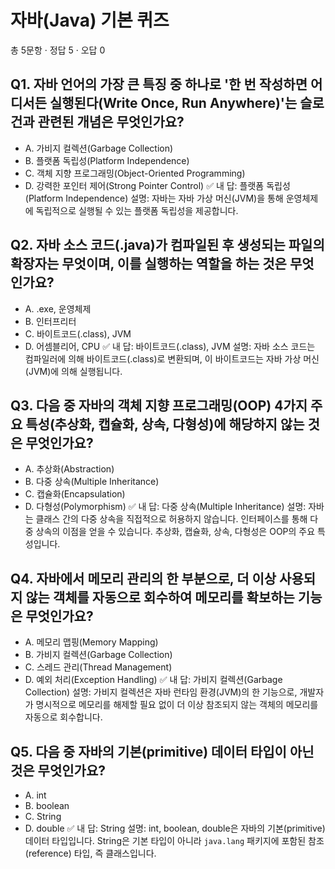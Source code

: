 # 자바(Java) 기본 퀴즈
총 5문항 · 정답 5 · 오답 0

## Q1. 자바 언어의 가장 큰 특징 중 하나로 '한 번 작성하면 어디서든 실행된다(Write Once, Run Anywhere)'는 슬로건과 관련된 개념은 무엇인가요?
- A. 가비지 컬렉션(Garbage Collection)
- B. 플랫폼 독립성(Platform Independence)
- C. 객체 지향 프로그래밍(Object-Oriented Programming)
- D. 강력한 포인터 제어(Strong Pointer Control)
✅ 내 답: 플랫폼 독립성(Platform Independence)
설명: 자바는 자바 가상 머신(JVM)을 통해 운영체제에 독립적으로 실행될 수 있는 플랫폼 독립성을 제공합니다.

## Q2. 자바 소스 코드(.java)가 컴파일된 후 생성되는 파일의 확장자는 무엇이며, 이를 실행하는 역할을 하는 것은 무엇인가요?
- A. .exe, 운영체제
- B. 인터프리터
- C. 바이트코드(.class), JVM
- D. 어셈블리어, CPU
✅ 내 답: 바이트코드(.class), JVM
설명: 자바 소스 코드는 컴파일러에 의해 바이트코드(.class)로 변환되며, 이 바이트코드는 자바 가상 머신(JVM)에 의해 실행됩니다.

## Q3. 다음 중 자바의 객체 지향 프로그래밍(OOP) 4가지 주요 특성(추상화, 캡슐화, 상속, 다형성)에 해당하지 않는 것은 무엇인가요?
- A. 추상화(Abstraction)
- B. 다중 상속(Multiple Inheritance)
- C. 캡슐화(Encapsulation)
- D. 다형성(Polymorphism)
✅ 내 답: 다중 상속(Multiple Inheritance)
설명: 자바는 클래스 간의 다중 상속을 직접적으로 허용하지 않습니다. 인터페이스를 통해 다중 상속의 이점을 얻을 수 있습니다. 추상화, 캡슐화, 상속, 다형성은 OOP의 주요 특성입니다.

## Q4. 자바에서 메모리 관리의 한 부분으로, 더 이상 사용되지 않는 객체를 자동으로 회수하여 메모리를 확보하는 기능은 무엇인가요?
- A. 메모리 맵핑(Memory Mapping)
- B. 가비지 컬렉션(Garbage Collection)
- C. 스레드 관리(Thread Management)
- D. 예외 처리(Exception Handling)
✅ 내 답: 가비지 컬렉션(Garbage Collection)
설명: 가비지 컬렉션은 자바 런타임 환경(JVM)의 한 기능으로, 개발자가 명시적으로 메모리를 해제할 필요 없이 더 이상 참조되지 않는 객체의 메모리를 자동으로 회수합니다.

## Q5. 다음 중 자바의 기본(primitive) 데이터 타입이 아닌 것은 무엇인가요?
- A. int
- B. boolean
- C. String
- D. double
✅ 내 답: String
설명: int, boolean, double은 자바의 기본(primitive) 데이터 타입입니다. String은 기본 타입이 아니라 `java.lang` 패키지에 포함된 참조(reference) 타입, 즉 클래스입니다.